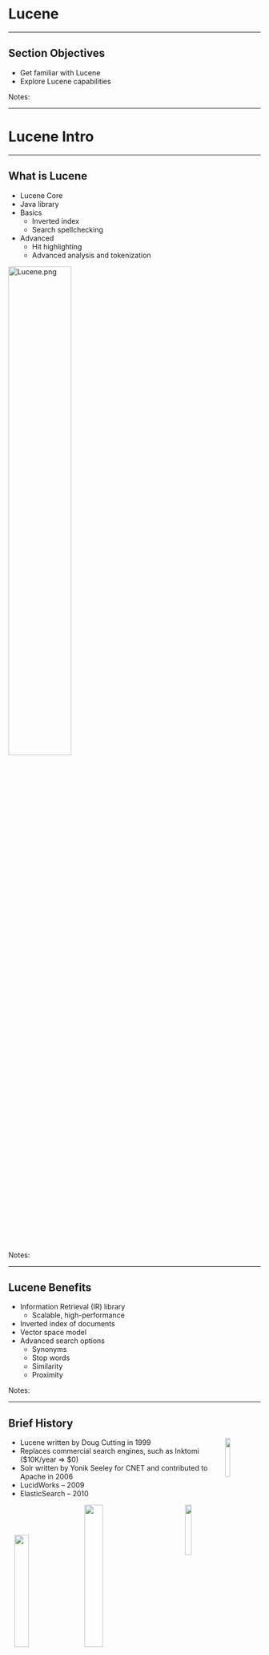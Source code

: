 # Lucene
---

## Section Objectives

* Get familiar with Lucene
* Explore Lucene capabilities


Notes:


---

# Lucene Intro

---

## What is Lucene

* Lucene Core
* Java library
* Basics
  - Inverted index
  - Search spellchecking
* Advanced
  - Hit highlighting
  - Advanced analysis and tokenization

<img src="../../assets/images/elastic/3rd-party/Lucene.png" alt="Lucene.png" style="width:50%;"/><!-- {"left" : 0.25, "top" : 1.4, "height" : 3.36, "width" : 9.75} -->



Notes:


---

## Lucene Benefits

* Information Retrieval (IR) library
  - Scalable, high-performance
* Inverted index of documents
* Vector space model
* Advanced search options
  - Synonyms
  - Stop words
  - Similarity
  - Proximity

Notes:


---

## Brief History 

<img src="../../assets/images/solr/3rd-party/history1.png" style="width:14%;float:right;"/> <!-- {"left" : 8.03, "top" : 1.22, "height" : 2.34, "width" : 1.98} -->

  * Lucene written by Doug Cutting in 1999
  * Replaces commercial search engines, such as Inktomi ($10K/year => $0)
  * Solr written by Yonik Seeley for CNET and contributed to Apache in 2006
  * LucidWorks – 2009
  * ElasticSearch – 2010

<img src="../../assets/images/solr/3rd-party/history2.png" style="width:16%;float:right;"/> <!-- {"left" : 7.97, "top" : 4.1, "height" : 2.09, "width" : 2.09} --> &nbsp;&nbsp; <img src="../../assets/images/solr/3rd-party/history3.png" style="width:24%;"/> &nbsp; &nbsp;<!-- {"left" : 0.33, "top" : 5.78, "height" : 2.79, "width" : 4.2} --> <img src="../../assets/images/solr/3rd-party/history4.png" style="width:27%;"/><!-- {"left" : 4.8, "top" : 6.43, "height" : 2.09, "width" : 2.79} -->




Notes:

Engine image: https://wonderopolis.org/wonder/how-does-an-engine-work

---

## Lucene Sites

* http://lucene.apache.org/core/
   - Resources
* https://wiki.apache.org/lucene-java/
  - Wiki
* https://wiki.apache.org/lucene-java/PoweredBy
  - Powered by Lucene"
    - Almost 300 entries
    - Stopped adding in 2015 (became commodity)

Notes:


---

## Lucene Users

* Netflix
* Digg
* LinkedIn
* FedEx
* Apple
* Ticketmaster
* Salesforce
* Microsoft Outlook
* More...

Notes:


---

## Search Application Steps

<img src="../../assets/images/elastic/Search-Application-Steps.png" alt="Search-Application-Steps.png" style="width:50%;"/><!-- {"left" : 3.78, "top" : 1.57, "height" : 6.5, "width" : 2.7} -->




Notes:


---

## Indexing Steps

* Overall goal: 
  - Prepare an optimized data structure to efficiently answer queries
  - (Obviously, linearly going through all documents won't work)
* Acquire content
* Build document
* Analyze document
* Index document
* Search interface
* Queries
* Analytics

Notes:


---

## Indexing Steps: Acquire Content

* Acquire content
  - Easy
    - collection of JSON files
  - Hard
    - File systems
    - Content management systems
    - Microsoft Exchange
    - Various websites
    - Databases
    - and so forth


Notes:


---

## Indexing Steps: Build Document

* 'Document' is a unit for search
* Document fields
  - Title
  - Body
  - Abstract
  - Author
  - URI 
  - Text
* Format
  - JSON (for Elasticsearch)

Notes:


---

## Indexing Steps: Acquire Binary Content

* Acquire binary content
  - PDF
  - Microsoft Office
  - LibreOffice
  - Adobe Flash
  - Streaming video
  - Audio 
  - Multimedia files
* TIKA processes 
  - **1,400 document types**
  - Helps you build documents

Notes:


---

## Indexing Steps: Structure the Document

<img src="../../assets/images/elastic/3rd-party/Structure-01.png" alt="Structure-01.png" style="width:60%;"/><!-- {"left" : 6.75, "top" : 1, "height" : 2.25, "width" : 3.38} -->

* Indexing a book or a large document
  - What is 'body text'?
  - Chapter?
  - Page? 
  - Paragraph?


* Some documents need to be boosted
  - Most recent documents
  - Press releases
  - Static boost (while indexing)
  - Dynamic boost (while searching)


Notes:


---

## Indexing Steps: Analyzing the Document

* Document -> tokens
* Token is roughly a word
* But what about
  - Compound words
  - Stemming (running -> run)
  - Synonyms (notebook and laptop)
  - Similar questions
* Analyzers
  - Lucene has a bunch of analyzers
  - Or you can build your own


Notes:


---

## Indexing Steps: Putting it in the Index

* Simple API
* Re-index or update documents
* New NoSQL-like features
  - Rebuilding the index is fast
  - Now, updating the index became faster
    - Updating not a document but one field at a time


Notes:


---

## Indexing Code


<img src="../../assets/images/elastic/3rd-party/Indexing-Code.png" alt="Indexing-Code.png" style="width:60%;"/><!-- {"left" : 0.23, "top" : 1.16, "height" : 5.54, "width" : 9.05} -->




Notes:


---

## Write the Index

<img src="../../assets/images/elastic/3rd-party/Write-Index.png" alt="Write-Index.png" style="width:60%;"/><!-- {"left" : 0.27, "top" : 1.18, "height" : 6.58, "width" : 8.57} -->


Notes:


---

## Indexing Text Files


<img src="../../assets/images/elastic/3rd-party/Indexing-Text-Files.png" alt="Indexing-Text-Files.png" style="width:60%;"/><!-- {"left" : 0.25, "top" : 1.11, "height" : 5.76, "width" : 9.15} -->



Notes:


---

## Search Step

* Precision and Recall


Notes:


---

## Lab: Lucene

* Please do this lab: 

- `lucene/lucene.md`


Notes:


---

## What we did in Lucene lab

* **IndexFiles** class creates a Lucene Index
  - The main() method parses the command-line parameters
  - Prepares for instantiating **IndexWriter**
  - Opens a **Directory**
  - Instantiates **StandardAnalyzer** and **IndexWriterConfig**
* But how are the documents handled?


Notes:


---

## Indexing the Documents

* Lucene Analyzers 
  - processing pipelines
  - break up text into indexed tokens (a.k.a. terms)
  - optionally 
    - Downcasing
    - Synonym insertion
    - Filtering out unwanted tokens
* StandardAnalyzer
  - Uses the Word Break rules 
  - Converts tokens to lowercase
  - Filters out stopwords
  - Different rules for every language


Notes:


---

## Lab: Luke

* Please do this lab: 

- `lucene/luke.md`


Notes:


---

## A Look Inside the Lucene Index

* ./index

<img src="../../assets/images/elastic/3rd-party/index-01.png" alt="index-01.png" style="width:60%;"/><!-- {"left" : 0.31, "top" : 2.25, "height" : 1.34, "width" : 9.64} -->


<img src="../../assets/images/elastic/3rd-party/index-02.png" alt="index-02.png" style="width:60%;"/><!-- {"left" : 0.41, "top" : 4.55, "height" : 2.87, "width" : 9.43} -->


Notes:


---

## Use Case: Legal Search

* eDiscovery
  - Company P (Plaintiff) has a problem with company D (Defendant)
  - Company P asks for "all documents that are related to the lawsuit" from D
  - This is called "discovery" or "eDiscovery"
  - Company P also produces a list of key words that it wants to search


Notes:


---

## eDiscovery Search

* After P and D agree (with the help of a judge) to the list of key words
* Company D has to do eDiscovery
  - Collect data from custodians
  - "Process the data" – that is, index it
  - Run review (privilege, counsel-client, responsive)
  - Produce



Notes:


---

## Interesting Tidbits About eDiscovery

* Most of these are proprietary or under NDA 
* Representative case size: 5GB to 500GB 
* Cost per GB of processing: $5-200, ~$100
* Takes 25-50% of litigation budget
* Days to process and months to review
* Preservation: 3-7 years
* 500 providers, with 10 majors

Notes:


---

## eDiscovery Implementations

* Relativity
* FTI, Recommind, NUIX
* Thomson Reuters LexisNexis
* FreeEed (pic of popcorn)

<img src="../../assets/images/elastic/3rd-party/eDiscover-01.png" alt="eDiscover-01.png" style="width:60%;"/>

<img src="../../assets/images/elastic/3rd-party/eDiscover-02.png" alt="eDiscover-02.png" style="width:60%;"/><!-- {"left" : 1.02, "top" : 4.25, "height" : 2.87, "width" : 8.21} -->





Notes:


---

## Process

<img src="../../assets/images/elastic/3rd-party/Process-01.png" alt="Process-01.png" style="width:60%;"/><!-- {"left" : 1.02, "top" : 1.33, "height" : 6.98, "width" : 8.21} -->



Notes:


---

## Indexing steps

* Staging
  - Prepare the files (copy to zip)
* Processing (each processor unit)
  - Open the assigned zip
  - Mount it as a file system
  - For each file
    - Extract metadata (dozens of fields)
    - Create temp Lucene index in memory, do culling
    - Commit responsive files to Elasticsearch or Solr


Notes:


---

## Demo: FreeEed and FreeEedUI

<img src="../../assets/images/elastic/3rd-party/FreeEed-FreeEedUI.png" alt="FreeEed-FreeEedUI.png" style="width:60%;"/><!-- {"left" : 1.02, "top" : 1.33, "height" : 6.98, "width" : 8.21} -->




Notes:


---

## Review Steps

* Responsive files (index per case) are in Elasticsearch or Solr
* Metadata on hard drive or database
* Native files provided
* PDF, HTML provided

Notes:


---

## Use Case

* You are the defendant and need to produce
  - Process data
  - Review
  - Produce
* You are the plaintiff and you were given a large production
  - Load the produced data
* You are the researcher
  - Add annotations
  - Download into a research tool
  - Look for discoveries


Notes:


---

## More Lucene

* Document Analyzers
* Queries
  - Sounds like
  - More like that
  - Stemming
  - Filtering and sorting
  - Range queries
* Tika (now with OCR)
* After that...
  - Elasticsearch
  - SOLR


Notes:






